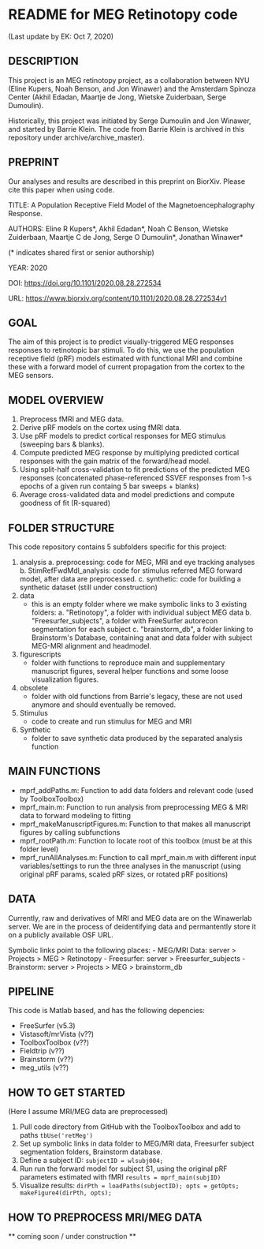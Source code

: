 # README for MEG Retinotopy code

(Last update by EK: Oct 7, 2020)

## DESCRIPTION
This project is an MEG retinotopy project, as a collaboration between 
NYU (Eline Kupers, Noah Benson, and Jon Winawer) and the Amsterdam Spinoza Center 
(Akhil Edadan, Maartje de Jong, Wietske Zuiderbaan, Serge Dumoulin).

Historically, this project was initiated by Serge Dumoulin and Jon Winawer, and started by Barrie Klein.
The code from Barrie Klein is archived in this repository under archive/archive_master).


## PREPRINT
Our analyses and results are described in this preprint on BiorXiv. Please cite this paper when using code.

TITLE:		A Population Receptive Field Model of the Magnetoencephalography Response.

AUTHORS:	Eline R Kupers\*, Akhil Edadan\*,  Noah C Benson, Wietske Zuiderbaan, Maartje C de Jong, Serge O Dumoulin\*, Jonathan Winawer\*

(\* indicates shared first or senior authorship)

YEAR:		2020

DOI:		https://doi.org/10.1101/2020.08.28.272534

URL: 		https://www.biorxiv.org/content/10.1101/2020.08.28.272534v1


## GOAL
The aim of this project is to predict visually-triggered MEG responses responses to retinotopic bar stimuli. To do this, we use the population receptive field (pRF) models estimated with functional MRI and combine these with a forward model of current propagation from the cortex to the MEG sensors. 


## MODEL OVERVIEW
1. Preprocess fMRI and MEG data.
2. Derive pRF models on the cortex using fMRI data.
3. Use pRF models to predict cortical responses for MEG stimulus (sweeping bars & blanks).
4. Compute predicted MEG response by multiplying predicted cortical responses with the gain matrix of the forward/head model.
5. Using split-half cross-validation to fit predictions of the predicted MEG responses (concatenated phase-referenced SSVEF responses from 1-s epochs of a given run containg 5 bar sweeps + blanks)
6. Average cross-validated data and model predictions and compute goodness of fit (R-squared) 


## FOLDER STRUCTURE
This code repository contains 5 subfolders specific for this project:
1. analysis
	a. preprocessing:  			code for MEG, MRI and eye tracking analyses
	b. StimRefFwdMdl_analysis:  code for stimulus referred MEG forward model, after data are preprocessed.
	c. synthetic:   			code for building a synthetic dataset (still under construction)		
2. data
	- this is an empty folder where we make symbolic links to 3 existing folders:
		a. "Retinotopy", a folder with individual subject MEG data
		b. "Freesurfer_subjects", a folder with FreeSurfer autorecon segmentation for each subject
		c. "brainstorm_db", a folder linking to Brainstorm's Database, containing anat and data folder with subject MEG-MRI alignment and headmodel.
3. figurescripts
	- folder with functions to reproduce main and supplementary manuscript figures, several helper functions and some loose visualization figures.
4. obsolete
	- folder with old functions from Barrie's legacy, these are not used anymore and should eventually be removed.
5. Stimulus
	- code to create and run stimulus for MEG and MRI
6. Synthetic
	- folder to save synthetic data produced by the separated analysis function

## MAIN FUNCTIONS
- mprf_addPaths.m: 				Function to add data folders and relevant code (used by ToolboxToolbox)
- mprf_main.m:					Function to run analysis from preprocessing MEG & MRI data to forward modeling to fitting
- mprf_makeManuscriptFigures.m:	Function to that makes all manuscript figures by calling subfunctions
- mprf_rootPath.m: 				Function to locate root of this toolbox (must be at this folder level)
- mprf_runAllAnalyses.m:		Function to call mprf_main.m with different input variables/settings to run the three analyses in the manuscript (using original pRF params, scaled pRF sizes, or rotated pRF positions)


## DATA 
Currently, raw and derivatives of MRI and MEG data are on the Winawerlab server.
We are in the process of deidentifying data and permantently store it on a publicly available OSF URL.

Symbolic links point to the following places:
	- MEG/MRI Data: server > Projects > MEG > Retinotopy
	- Freesurfer:   server > Freesurfer_subjects
	- Brainstorm: 	server > Projects > MEG > brainstorm_db


## PIPELINE
This code is Matlab based, and has the following depencies:
- FreeSurfer (v5.3)
- Vistasoft/mrVista (v??)
- ToolboxToolbox (v??)
- Fieldtrip (v??)
- Brainstorm (v??)
- meg_utils (v??)


## HOW TO GET STARTED
(Here I assume MRI/MEG data are preprocessed)

1. Pull code directory from GitHub with the ToolboxToolbox and add to paths
`tbUse('retMeg')`
2. Set up symbolic links in data folder to MEG/MRI data, Freesurfer subject segmentation folders, Brainstorm database.
3. Define a subject ID:
`subjectID = wlsubj004;`
4. Run run the forward model for subject S1, using the original pRF parameters estimated with fMRI
`results = mprf_main(subjID)`
5. Visualize results:
 `dirPth = loadPaths(subjectID); opts = getOpts; makeFigure4(dirPth, opts);`



## HOW TO PREPROCESS MRI/MEG DATA
** coming soon / under construction **
